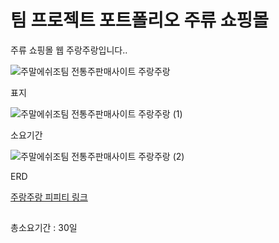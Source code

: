 # 팀 프로젝트 포트폴리오 주류 쇼핑몰
<p>주류 쇼핑몰 웹 주랑주랑입니다..</p>

![주말에쉬조팀 전통주판매사이트 주랑주랑](https://github.com/sayyoup/JavaGame_ChromeDino/assets/123839647/0981aa4f-efd6-4244-b762-bcd983a42c64)
<p>표지</p>

![주말에쉬조팀 전통주판매사이트 주랑주랑 (1)](https://github.com/sayyoup/JavaGame_ChromeDino/assets/123839647/5f2863f2-7c28-4046-bbfe-fd4da3cbe2e9)
<p>소요기간</p>

![주말에쉬조팀 전통주판매사이트 주랑주랑 (2)](https://github.com/sayyoup/JavaGame_ChromeDino/assets/123839647/9d49f5d5-d7f0-453d-a4d2-c1dc00b84d3e)
<p>ERD</p>

<a href="https://docs.google.com/presentation/d/1RcDxWXBZCmV0aYsodiGr8jD4GA8MkqDQF89k3Ups7HI/edit?usp=sharing">주랑주랑 피피티 링크</a>
## 
총소요기간 : 30일
